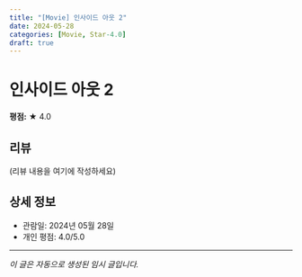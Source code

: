 ```yaml
---
title: "[Movie] 인사이드 아웃 2"
date: 2024-05-28
categories: [Movie, Star-4.0]
draft: true
---
```


# 인사이드 아웃 2

**평점:** ★ 4.0

## 리뷰

(리뷰 내용을 여기에 작성하세요)

## 상세 정보

- 관람일: 2024년 05월 28일
- 개인 평점: 4.0/5.0

---

*이 글은 자동으로 생성된 임시 글입니다.*

